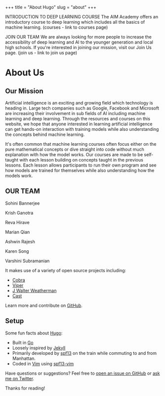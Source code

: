 +++
title = "About Hugo"
slug = "about"
+++


INTRODUCTION TO DEEP LEARNING COURSE
The AIM Academy offers an introductory course to deep learning which includes all the basics of machine learning. (courses - link to courses page)

JOIN OUR TEAM 
We are always looking for more people to increase the accessibility of deep learning and AI to the younger generation and local high schools. If you're interested in joining our mission, visit our Join Us page. (join us - link to join us page)

# About Us
## Our Mission
Artificial intelligence is an exciting and growing field which technology is heading in. Large tech companies such as Google, Facebook and Microsoft are increasing their involvement in sub fields of AI including machine learning and deep learning. Through the resources and courses on this website, we hope that anyone interested in learning artificial intelligence can get hands-on interaction with training models while also understanding the concepts behind machine learning. 

It's often common that machine learning courses often focus either on the pure mathematical concepts or dive straight into code without much explanation with how the model works. Our courses are made to be self-taught with each lesson building on concepts taught in the previous lessons. Each lesson allows participants to run their own program and see how models are trained for themselves while also understanding how the models work.
## OUR TEAM
Sohini Bannerjee

Krish Ganotra

Reva Hirave

Marian Qian

Ashwin Rajesh

Karen Song

Varshini Subramanian

It makes use of a variety of open source projects including:

* [Cobra](https://github.com/spf13/cobra)
* [Viper](https://github.com/spf13/viper)
* [J Walter Weatherman](https://github.com/spf13/jWalterWeatherman)
* [Cast](https://github.com/spf13/cast)

Learn more and contribute on [GitHub](https://github.com/spf13).

## Setup

Some fun facts about [Hugo](http://gohugo.io/):

* Built in [Go](http://golang.org/)
* Loosely inspired by [Jekyll](http://jekyllrb.com/)
* Primarily developed by [spf13](http://spf13.com/) on the train while commuting to and from Manhattan.
* Coded in [Vim](http://vim.org) using [spf13-vim](http://vim.spf13.com/)

Have questions or suggestions? Feel free to [open an issue on GitHub](https://github.com/spf13/hugo/issues/new) or [ask me on Twitter](https://twitter.com/spf13).

Thanks for reading!
